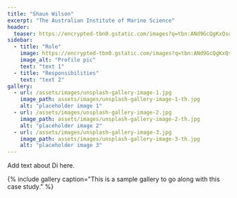 ```yaml
---
title: "Shaun Wilson"
excerpt: "The Australian Institute of Marine Science"
header:
  teaser: https://encrypted-tbn0.gstatic.com/images?q=tbn:ANd9GcQgKxQsqPiFIHRT5fg1AHx0igbG-dWoIWsN7g&s
sidebar:
  - title: "Role"
    image: https://encrypted-tbn0.gstatic.com/images?q=tbn:ANd9GcQgKxQsqPiFIHRT5fg1AHx0igbG-dWoIWsN7g&s
    image_alt: "Profile pic"
    text: "text 1"
  - title: "Responsibilities"
    text: "text 2"
gallery:
  - url: /assets/images/unsplash-gallery-image-1.jpg
    image_path: assets/images/unsplash-gallery-image-1-th.jpg
    alt: "placeholder image 1"
  - url: /assets/images/unsplash-gallery-image-2.jpg
    image_path: assets/images/unsplash-gallery-image-2-th.jpg
    alt: "placeholder image 2"
  - url: /assets/images/unsplash-gallery-image-3.jpg
    image_path: assets/images/unsplash-gallery-image-3-th.jpg
    alt: "placeholder image 3"
---
```


Add text about Di here.

{% include gallery caption="This is a sample gallery to go along with this case study." %}
